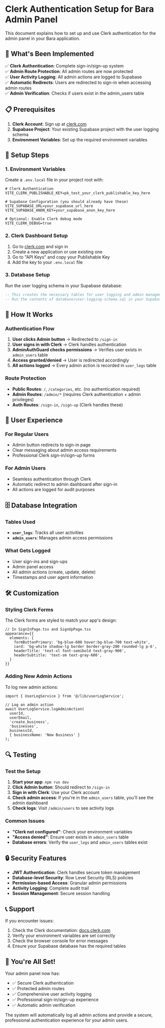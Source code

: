# Clerk Authentication Setup for Bara Admin Panel

This document explains how to set up and use Clerk authentication for the admin panel in your Bara application.

## 🚀 **What's Been Implemented**

✅ **Clerk Authentication**: Complete sign-in/sign-up system  
✅ **Admin Route Protection**: All admin routes are now protected  
✅ **User Activity Logging**: All admin actions are logged to Supabase  
✅ **Automatic Redirects**: Users are redirected to sign-in when accessing admin routes  
✅ **Admin Verification**: Checks if users exist in the admin_users table  

## 📋 **Prerequisites**

1. **Clerk Account**: Sign up at [clerk.com](https://clerk.com)
2. **Supabase Project**: Your existing Supabase project with the user logging schema
3. **Environment Variables**: Set up the required environment variables

## 🔧 **Setup Steps**

### 1. Environment Variables

Create a `.env.local` file in your project root with:

```env
# Clerk Authentication
VITE_CLERK_PUBLISHABLE_KEY=pk_test_your_clerk_publishable_key_here

# Supabase Configuration (you should already have these)
VITE_SUPABASE_URL=your_supabase_url_here
VITE_SUPABASE_ANON_KEY=your_supabase_anon_key_here

# Optional: Enable Clerk debug mode
VITE_CLERK_DEBUG=true
```

### 2. Clerk Dashboard Setup

1. Go to [clerk.com](https://clerk.com) and sign in
2. Create a new application or use existing one
3. Go to "API Keys" and copy your Publishable Key
4. Add the key to your `.env.local` file

### 3. Database Setup

Run the user logging schema in your Supabase database:

```sql
-- This creates the necessary tables for user logging and admin management
-- Run the contents of database/user-logging-schema.sql in your Supabase SQL editor
```

## 🔐 **How It Works**

### Authentication Flow

1. **User clicks Admin button** → Redirected to `/sign-in`
2. **User signs in with Clerk** → Clerk handles authentication
3. **AdminAuthGuard checks permissions** → Verifies user exists in `admin_users` table
4. **Access granted/denied** → User is redirected accordingly
5. **All actions logged** → Every admin action is recorded in `user_logs` table

### Route Protection

- **Public Routes**: `/`, `/categories`, etc. (no authentication required)
- **Admin Routes**: `/admin/*` (requires Clerk authentication + admin privileges)
- **Auth Routes**: `/sign-in`, `/sign-up` (Clerk handles these)

## 📱 **User Experience**

### For Regular Users
- Admin button redirects to sign-in page
- Clear messaging about admin access requirements
- Professional Clerk sign-in/sign-up forms

### For Admin Users
- Seamless authentication through Clerk
- Automatic redirect to admin dashboard after sign-in
- All actions are logged for audit purposes

## 🗄️ **Database Integration**

### Tables Used

- **`user_logs`**: Tracks all user activities
- **`admin_users`**: Manages admin access permissions

### What Gets Logged

- User sign-ins and sign-ups
- Admin panel access
- All admin actions (create, update, delete)
- Timestamps and user agent information

## 🛠️ **Customization**

### Styling Clerk Forms

The Clerk forms are styled to match your app's design:

```tsx
// In SignInPage.tsx and SignUpPage.tsx
appearance={{
  elements: {
    formButtonPrimary: 'bg-blue-600 hover:bg-blue-700 text-white',
    card: 'bg-white shadow-lg border border-gray-200 rounded-lg p-6',
    headerTitle: 'text-xl font-semibold text-gray-900',
    headerSubtitle: 'text-sm text-gray-600',
  }
}}
```

### Adding New Admin Actions

To log new admin actions:

```tsx
import { UserLogService } from '@/lib/userLogService';

// Log an admin action
await UserLogService.logAdminAction(
  userId,
  userEmail,
  'create_business',
  'businesses',
  businessId,
  { businessName: 'New Business' }
);
```

## 🔍 **Testing**

### Test the Setup

1. **Start your app**: `npm run dev`
2. **Click Admin button**: Should redirect to `/sign-in`
3. **Sign in with Clerk**: Use your Clerk account
4. **Check admin access**: If you're in the `admin_users` table, you'll see the admin dashboard
5. **Check logs**: Visit `/admin/users` to see activity logs

### Common Issues

- **"Clerk not configured"**: Check your environment variables
- **"Access denied"**: Ensure user exists in `admin_users` table
- **Database errors**: Verify the `user_logs` and `admin_users` tables exist

## 🔒 **Security Features**

- **JWT Authentication**: Clerk handles secure token management
- **Database-level Security**: Row Level Security (RLS) policies
- **Permission-based Access**: Granular admin permissions
- **Activity Logging**: Complete audit trail
- **Session Management**: Secure session handling

## 📞 **Support**

If you encounter issues:

1. Check the Clerk documentation: [docs.clerk.com](https://docs.clerk.com)
2. Verify your environment variables are set correctly
3. Check the browser console for error messages
4. Ensure your Supabase database has the required tables

## 🎉 **You're All Set!**

Your admin panel now has:
- ✅ Secure Clerk authentication
- ✅ Protected admin routes
- ✅ Comprehensive user activity logging
- ✅ Professional sign-in/sign-up experience
- ✅ Automatic admin verification

The system will automatically log all admin actions and provide a secure, professional authentication experience for your admin users.
